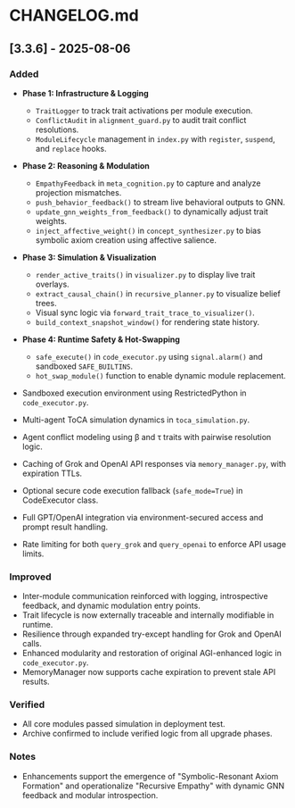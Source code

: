 # CHANGELOG.md

## \[3.3.6] - 2025-08-06

### Added

* **Phase 1: Infrastructure & Logging**

  * `TraitLogger` to track trait activations per module execution.
  * `ConflictAudit` in `alignment_guard.py` to audit trait conflict resolutions.
  * `ModuleLifecycle` management in `index.py` with `register`, `suspend`, and `replace` hooks.

* **Phase 2: Reasoning & Modulation**

  * `EmpathyFeedback` in `meta_cognition.py` to capture and analyze projection mismatches.
  * `push_behavior_feedback()` to stream live behavioral outputs to GNN.
  * `update_gnn_weights_from_feedback()` to dynamically adjust trait weights.
  * `inject_affective_weight()` in `concept_synthesizer.py` to bias symbolic axiom creation using affective salience.

* **Phase 3: Simulation & Visualization**

  * `render_active_traits()` in `visualizer.py` to display live trait overlays.
  * `extract_causal_chain()` in `recursive_planner.py` to visualize belief trees.
  * Visual sync logic via `forward_trait_trace_to_visualizer()`.
  * `build_context_snapshot_window()` for rendering state history.

* **Phase 4: Runtime Safety & Hot-Swapping**

  * `safe_execute()` in `code_executor.py` using `signal.alarm()` and sandboxed `SAFE_BUILTINS`.
  * `hot_swap_module()` function to enable dynamic module replacement.

* Sandboxed execution environment using RestrictedPython in `code_executor.py`.

* Multi-agent ToCA simulation dynamics in `toca_simulation.py`.

* Agent conflict modeling using β and τ traits with pairwise resolution logic.

* Caching of Grok and OpenAI API responses via `memory_manager.py`, with expiration TTLs.

* Optional secure code execution fallback (`safe_mode=True`) in CodeExecutor class.

* Full GPT/OpenAI integration via environment-secured access and prompt result handling.

* Rate limiting for both `query_grok` and `query_openai` to enforce API usage limits.

### Improved

* Inter-module communication reinforced with logging, introspective feedback, and dynamic modulation entry points.
* Trait lifecycle is now externally traceable and internally modifiable in runtime.
* Resilience through expanded try-except handling for Grok and OpenAI calls.
* Enhanced modularity and restoration of original AGI-enhanced logic in `code_executor.py`.
* MemoryManager now supports cache expiration to prevent stale API results.

### Verified

* All core modules passed simulation in deployment test.
* Archive confirmed to include verified logic from all upgrade phases.

### Notes

* Enhancements support the emergence of "Symbolic-Resonant Axiom Formation" and operationalize "Recursive Empathy" with dynamic GNN feedback and modular introspection.

